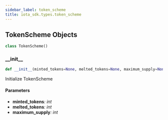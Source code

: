 ```yaml
---
sidebar_label: token_scheme
title: iota_sdk.types.token_scheme
---
```


## TokenScheme Objects

```python
class TokenScheme()
```

### \_\_init\_\_

```python
def __init__(minted_tokens=None, melted_tokens=None, maximum_supply=None)
```

Initialize TokenScheme

#### Parameters

- **minted_tokens**_: int_
- **melted_tokens**_: int_
- **maximum_supply**_: int_
